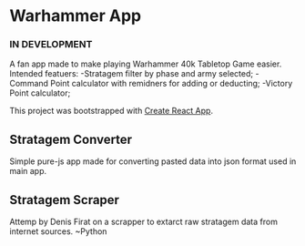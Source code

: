 # Warhammer App

### IN DEVELOPMENT

A fan app made to make playing Warhammer 40k Tabletop Game easier.
Intended featuers:
-Stratagem filter by phase and army selected;
-Command Point calculator with remidners for adding or deducting;
-Victory Point calculator;

This project was bootstrapped with [Create React App](https://github.com/facebook/create-react-app).

## Stratagem Converter

Simple pure-js app made for converting pasted data into json format used in main app.

## Stratagem Scraper

Attemp by Denis Firat on a scrapper to extarct raw stratagem data from internet sources. ~Python
